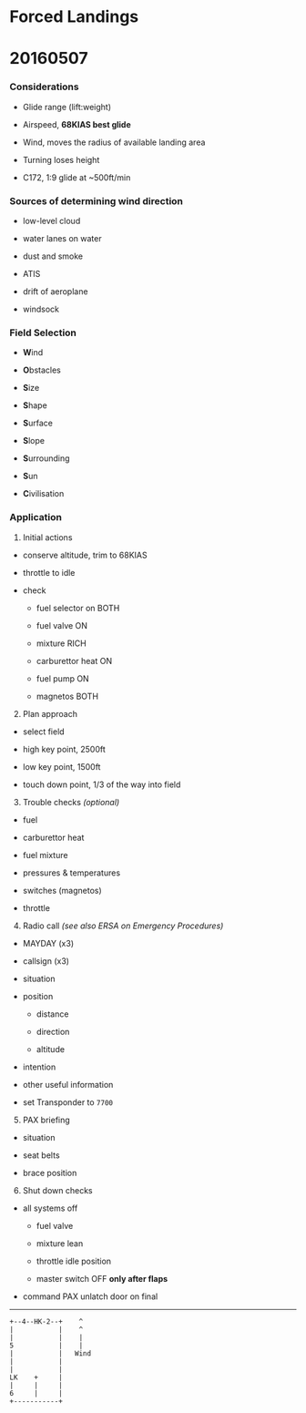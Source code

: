 # Forced Landings

# 20160507

### Considerations

* Glide range (lift:weight)

* Airspeed, **68KIAS best glide**

* Wind, moves the radius of available landing area

* Turning loses height

* C172, 1:9 glide at ~500ft/min

### Sources of determining wind direction

* low-level cloud

* water lanes on water

* dust and smoke

* ATIS

* drift of aeroplane

* windsock

### Field Selection

* **W**ind

* **O**bstacles

* **S**ize

* **S**hape

* **S**urface

* **S**lope

* **S**urrounding

* **S**un

* **C**ivilisation

### Application

1. Initial actions

  * conserve altitude, trim to 68KIAS

  * throttle to idle

  * check

    * fuel selector on BOTH

    * fuel valve ON

    * mixture RICH

    * carburettor heat ON

    * fuel pump ON

    * magnetos BOTH

2. Plan approach

  * select field

  * high key point, 2500ft

  * low key point, 1500ft

  * touch down point, 1/3 of the way into field

3. Trouble checks *(optional)*

  * fuel

  * carburettor heat

  * fuel mixture

  * pressures & temperatures

  * switches (magnetos)

  * throttle

4. Radio call *(see also ERSA on Emergency Procedures)*

  * MAYDAY (x3)

  * callsign (x3)

  * situation

  * position

    * distance

    * direction

    * altitude

  * intention

  * other useful information

  * set Transponder to `7700`

5. PAX briefing

  * situation

  * seat belts

  * brace position

6. Shut down checks

  * all systems off

    * fuel valve

    * mixture lean

    * throttle idle position

    * master switch OFF **only after flaps**

  * command PAX unlatch door on final

----

    +--4--HK-2--+    ^
    |           |    ^
    |           |    |
    5           |    |
    |           |   Wind
    |           |
    |           |
    LK    +     |
    |     |     |
    6     |     |
    +-----------+